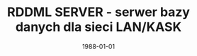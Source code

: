 ---
# Documentation: https://wowchemy.com/docs/managing-content/

title: RDDML SERVER - serwer bazy danych dla sieci LAN/KASK
subtitle: ''
summary: ''
authors:
- Leszek Borzemski
- Kazimierz Choroś
- Jan Gawor
- Jerzy Kisilewicz
- Swietłana Lebiediewa
- Iwona Poźniak-Koszałka
- Romuald Pozniak
- sas
tags: []
categories: []
date: '1988-01-01'
lastmod: 2022-10-07T05:44:52Z
featured: false
draft: false

# Featured image
# To use, add an image named `featured.jpg/png` to your page's folder.
# Focal points: Smart, Center, TopLeft, Top, TopRight, Left, Right, BottomLeft, Bottom, BottomRight.
image:
  caption: ''
  focal_point: ''
  preview_only: false

# Projects (optional).
#   Associate this post with one or more of your projects.
#   Simply enter your project's folder or file name without extension.
#   E.g. `projects = ["internal-project"]` references `content/project/deep-learning/index.md`.
#   Otherwise, set `projects = []`.
projects: []
publishDate: '2022-10-07T05:44:51.062295Z'
publication_types:
- '4'
abstract: ''
publication: ''
---